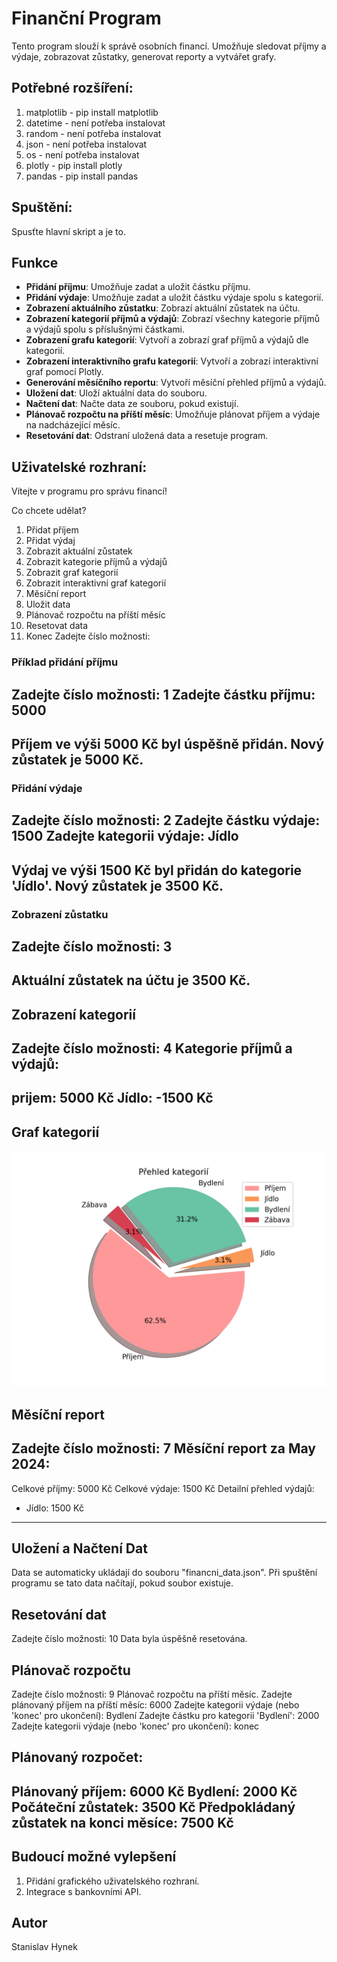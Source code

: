 # Finanční Program

Tento program slouží k správě osobních financí. Umožňuje sledovat příjmy a výdaje, zobrazovat zůstatky, generovat reporty a vytvářet grafy.

## Potřebné rozšíření:
1. matplotlib - pip install matplotlib
2. datetime - není potřeba instalovat
3. random - není potřeba instalovat
4. json - není potřeba instalovat
5. os - není potřeba instalovat
6. plotly - pip install plotly
7. pandas - pip install pandas

## Spuštění:

Spusťte hlavní skript a je to.

## Funkce

- **Přidání příjmu**: Umožňuje zadat a uložit částku příjmu.
- **Přidání výdaje**: Umožňuje zadat a uložit částku výdaje spolu s kategorií.
- **Zobrazení aktuálního zůstatku**: Zobrazí aktuální zůstatek na účtu.
- **Zobrazení kategorií příjmů a výdajů**: Zobrazí všechny kategorie příjmů a výdajů spolu s příslušnými částkami.
- **Zobrazení grafu kategorií**: Vytvoří a zobrazí graf příjmů a výdajů dle kategorií.
- **Zobrazení interaktivního grafu kategorií**: Vytvoří a zobrazí interaktivní graf pomocí Plotly.
- **Generování měsíčního reportu**: Vytvoří měsíční přehled příjmů a výdajů.
- **Uložení dat**: Uloží aktuální data do souboru.
- **Načtení dat**: Načte data ze souboru, pokud existují.
- **Plánovač rozpočtu na příští měsíc**: Umožňuje plánovat příjem a výdaje na nadcházející měsíc.
- **Resetování dat**: Odstraní uložená data a resetuje program.


## Uživatelské rozhraní:

Vítejte v programu pro správu financí!

Co chcete udělat?
1. Přidat příjem
2. Přidat výdaj
3. Zobrazit aktuální zůstatek
4. Zobrazit kategorie příjmů a výdajů
5. Zobrazit graf kategorií
6. Zobrazit interaktivní graf kategorií
7. Měsíční report
8. Uložit data
9. Plánovač rozpočtu na příští měsíc
10. Resetovat data
11. Konec
Zadejte číslo možnosti:

### Příklad přidání příjmu

Zadejte číslo možnosti: 1
Zadejte částku příjmu: 5000
----------------------------------------
Příjem ve výši 5000 Kč byl úspěšně přidán.
Nový zůstatek je 5000 Kč.
----------------------------------------

### Přidání výdaje

Zadejte číslo možnosti: 2
Zadejte částku výdaje: 1500
Zadejte kategorii výdaje: Jídlo
----------------------------------------
Výdaj ve výši 1500 Kč byl přidán do kategorie 'Jídlo'.
Nový zůstatek je 3500 Kč.
----------------------------------------

### Zobrazení zůstatku

Zadejte číslo možnosti: 3
----------------------------------------
Aktuální zůstatek na účtu je 3500 Kč.
----------------------------------------

## Zobrazení kategorií

Zadejte číslo možnosti: 4
Kategorie příjmů a výdajů:
----------------------------------------
prijem: 5000 Kč
Jídlo: -1500 Kč
----------------------------------------

## Graf kategorií

![alt text](image.png)

## Měsíční report

Zadejte číslo možnosti: 7
Měsíční report za May 2024:
------------------------------
Celkové příjmy: 5000 Kč
Celkové výdaje: 1500 Kč
Detailní přehled výdajů:
- Jídlo: 1500 Kč
------------------------------

## Uložení a Načtení Dat
Data se automaticky ukládají do souboru "financni_data.json". Při spuštění programu se tato data načítají, pokud soubor existuje.

## Resetování dat

Zadejte číslo možnosti: 10
Data byla úspěšně resetována.

## Plánovač rozpočtu

Zadejte číslo možnosti: 9
Plánovač rozpočtu na příští měsíc.
Zadejte plánovaný příjem na příští měsíc: 6000
Zadejte kategorii výdaje (nebo 'konec' pro ukončení): Bydlení
Zadejte částku pro kategorii 'Bydlení': 2000
Zadejte kategorii výdaje (nebo 'konec' pro ukončení): konec

Plánovaný rozpočet:
------------------------------
Plánovaný příjem: 6000 Kč
Bydlení: 2000 Kč
Počáteční zůstatek: 3500 Kč
Předpokládaný zůstatek na konci měsíce: 7500 Kč
------------------------------

## Budoucí možné vylepšení

1. Přidání grafického uživatelského rozhraní.
2. Integrace s bankovními API.

## Autor

Stanislav Hynek